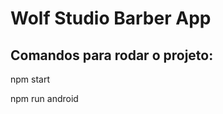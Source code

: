 # Wolf Studio Barber App

<h2>Comandos para rodar o projeto:</h2>
<p>npm start</p>
<p>npm run android</p>